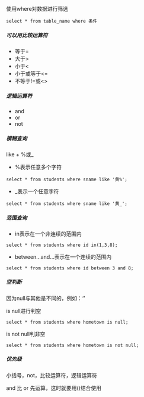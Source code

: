使用where对数据进行筛选

```
select * from table_name where 条件
```

##### 可以用比较运算符

* 等于=
* 大于&gt;
* 小于&lt;
* 小于或等于&lt;=
* 不等于!=或&lt;&gt;

##### 逻辑运算符

* and
* or
* not

##### 模糊查询

like + %或\_

* %表示任意多个字符

```
select * from students where sname like '黄%';
```

* \_表示一个任意字符

```
select * from students where sname like '黄_';
```

##### 范围查询

* in表示在一个非连续的范围内

```
select * from students where id in(1,3,8);
```

* between...and...表示在一个连续的范围内

```
select * from students where id between 3 and 8;
```

##### 空判断

因为null与其他是不同的，例如：‘’

is null进行判空

```
select * from students where hometown is null;
```

is not null判非空

```
select * from students where hometown is not null;
```

##### 优先级

小括号，not，比较运算符，逻辑运算符

and 比 or 先运算，这时就要用\(\)结合使用



